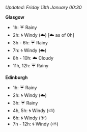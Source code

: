 *Updated: Friday 13th January 00:30*

**Glasgow**

* 1h: :umbrella: Rainy
* 2h: :cyclone: Windy (:cloud:) [:cloud: as of 0h]
* 3h - 6h: :umbrella: Rainy
* 7h: :cyclone: Windy (:cloud:)
* 8h - 10h: :cloud: Cloudy
* 11h, 12h: :umbrella: Rainy

**Edinburgh**

* 1h: :umbrella: Rainy
* 2h: :cyclone: Windy (:cloud:)
* 3h: :umbrella: Rainy
* 4h, 5h: :cyclone: Windy (:partly_sunny:)
* 6h: :cyclone: Windy (:sunny:)
* 7h - 12h: :cyclone: Windy (:partly_sunny:)
